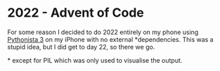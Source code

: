 # 2022 - Advent of Code

For some reason I decided to do 2022 entirely on my phone using [Pythonista 3](http://omz-software.com/pythonista/) on my iPhone with no external \*dependencies. This was a stupid idea, but I did get to day 22, so there we go.

\* except for PIL which was only used to visualise the output.
